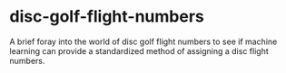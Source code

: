 # disc-golf-flight-numbers
A brief foray into the world of disc golf flight numbers to see if machine learning can provide a standardized method of assigning a disc flight numbers.
